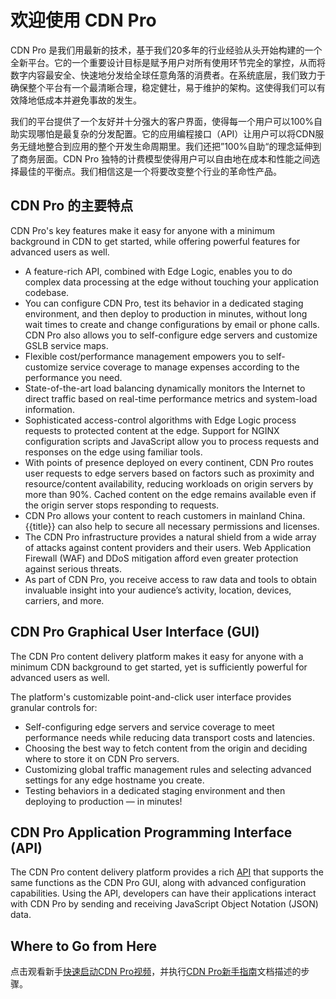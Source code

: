 # 欢迎使用 CDN Pro

CDN Pro 是我们用最新的技术，基于我们20多年的行业经验从头开始构建的一个全新平台。它的一个重要设计目标是赋予用户对所有使用环节完全的掌控，从而将数字内容最安全、快速地分发给全球任意角落的消费者。在系统底层，我们致力于确保整个平台有一个最清晰合理，稳定健壮，易于维护的架构。这使得我们可以有效降地低成本并避免事故的发生。

我们的平台提供了一个友好并十分强大的客户界面，使得每一个用户可以100%自助实现哪怕是最复杂的分发配置。它的应用编程接口（API）让用户可以将CDN服务无缝地整合到应用的整个开发生命周期里。我们还把”100%自助“的理念延伸到了商务层面。CDN Pro 独特的计费模型使得用户可以自由地在成本和性能之间选择最佳的平衡点。我们相信这是一个将要改变整个行业的革命性产品。

## CDN Pro 的主要特点

CDN Pro's key features make it easy for anyone with a minimum background in CDN to get started, while offering powerful features for advanced users as well.

- A feature-rich API, combined with Edge Logic, enables you to do complex data processing at the edge without touching your application codebase.
- You can configure CDN Pro, test its behavior in a dedicated staging environment, and then deploy to production in minutes, without long wait times to create and change configurations by email or phone calls. CDN Pro also allows you to self-configure edge servers and customize GSLB service maps.
- Flexible cost/performance management empowers you to self-customize service coverage to manage expenses according to the performance you need.
- State-of-the-art load balancing dynamically monitors the Internet to direct traffic based on real-time performance metrics and system-load information.
- Sophisticated access-control algorithms with Edge Logic process requests to protected content at the edge. Support for NGINX configuration scripts and JavaScript allow you to process requests and responses on the edge using familiar tools.
- With points of presence deployed on every continent, CDN Pro routes user requests to edge servers based on factors such as proximity and resource/content availability, reducing workloads on origin servers by more than 90%. Cached content on the edge remains available even if the origin server stops responding to requests.
- CDN Pro allows your content to reach customers in mainland China. {{title}} can also help to secure all necessary permissions and licenses.
- The CDN Pro infrastructure provides a natural shield from a wide array of attacks against content providers and their users. Web Application Firewall (WAF) and DDoS mitigation afford even greater protection against serious threats.
- As part of CDN Pro, you receive access to raw data and tools to obtain invaluable insight into your audience’s activity, location, devices, carriers, and more.

## CDN Pro Graphical User Interface (GUI)

The CDN Pro content delivery platform makes it easy for anyone with a minimum CDN background to get started, yet is sufficiently powerful for advanced users as well.

The platform's customizable point-and-click user interface provides granular controls for:

- Self-configuring edge servers and service coverage to meet performance needs while reducing data transport costs and latencies.
- Choosing the best way to fetch content from the origin and deciding where to store it on CDN Pro servers.
- Customizing global traffic management rules and selecting advanced settings for any edge hostname you create.
- Testing behaviors in a dedicated staging environment and then deploying to production — in minutes! 

## CDN Pro Application Programming Interface (API)

The CDN Pro content delivery platform provides a rich [API](</apidocs>) that supports the same functions as the CDN Pro GUI, along with advanced configuration capabilities. Using the API, developers can have their applications interact with CDN Pro by sending and receiving JavaScript Object Notation (JSON) data.

## Where to Go from Here

点击观看新手[快速启动CDN Pro视频](<https://www.{{siteDomain}}/wp-content/uploads/videos/cdnpro_v1.mp4>)，并执行[CDN Pro新手指南](</docs/getting-started.md>)文档描述的步骤。

